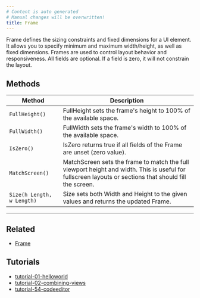 ```yaml
---
# Content is auto generated
# Manual changes will be overwritten!
title: Frame
---
```

Frame defines the sizing constraints and fixed dimensions for a UI element. It allows you to specify minimum and maximum width/height, as well as fixed
dimensions. Frames are used to control layout behavior and responsiveness. All fields are optional. If a field is zero, it will not constrain the layout.

## Methods
| Method | Description |
|--------| ------------|
| `FullHeight()` | FullHeight sets the frame's height to 100% of the available space. |
| `FullWidth()` | FullWidth sets the frame's width to 100% of the available space. |
| `IsZero()` | IsZero returns true if all fields of the Frame are unset (zero value). |
| `MatchScreen()` | MatchScreen sets the frame to match the full viewport height and width. This is useful for fullscreen layouts or sections that should fill the screen. |
| `Size(h Length, w Length)` | Size sets both Width and Height to the given values and returns the updated Frame. |
---
## Related
- [Frame](../../layout/frame/)

## Tutorials
- [tutorial-01-helloworld](../../../examples/tutorial-01-helloworld)
- [tutorial-02-combining-views](../../../examples/tutorial-02-combining-views)
- [tutorial-54-codeeditor](../../../examples/tutorial-54-codeeditor)
